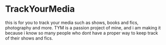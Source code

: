 # TrackYourMedia
this is for you to track your media such as shows, books and fics, photography and more. TYM is a passion project of mine, and i am making it because i know so many people who dont have a proper way to keep track of their shows and fics.
